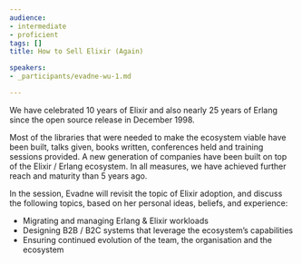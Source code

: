 ```yaml
---
audience:
- intermediate
- proficient
tags: []
title: How to Sell Elixir (Again)

speakers:
- _participants/evadne-wu-1.md

---
```

We have celebrated 10 years of Elixir and also nearly 25 years of Erlang since the open source release in December 1998.

Most of the libraries that were needed to make the ecosystem viable have been built, talks given, books written, conferences held and training sessions provided. A new generation of companies have been built on top of the Elixir / Erlang ecosystem. In all measures, we have achieved further reach and maturity than 5 years ago.

In the session, Evadne will revisit the topic of Elixir adoption, and discuss the following topics, based on her personal ideas, beliefs, and experience:

- Migrating and managing Erlang & Elixir workloads
- Designing B2B / B2C systems that leverage the ecosystem’s capabilities
- Ensuring continued evolution of the team, the organisation and the ecosystem
